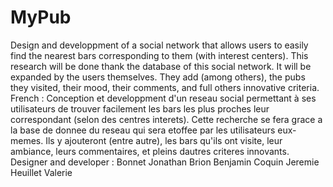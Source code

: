 MyPub
=====

Design and developpment of a social network that allows users to easily find the nearest bars corresponding to them (with interest centers). This research will be done thank the database of this social network. It will be expanded by the users themselves. They add (among others), the pubs they visited, their mood, their comments, and full others innovative criteria.  French : Conception et developpment d'un reseau social permettant à ses utilisateurs de trouver facilement les bars les plus proches leur correspondant (selon des centres interets). Cette recherche se fera grace a la base de donnee du reseau qui sera etoffee par les utilisateurs eux-memes. Ils y ajouteront (entre autre), les bars qu'ils ont visite, leur ambiance, leurs commentaires, et pleins dautres criteres innovants.  Designer and developer :  Bonnet Jonathan Brion Benjamin Coquin Jeremie Heuillet Valerie